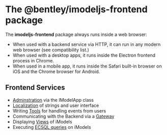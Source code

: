 # The @bentley/imodeljs-frontend package

The **imodeljs-frontend** package always runs inside a web browser:

* When used with a backend service via HTTP, it can run in any modern web browser (see compatibility list.)
* When used with a desktop apps, it runs inside the Electron frontend process in Chrome.
* When used in a mobile app, it runs inside the Safari built-in browser on iOS and the Chrome browser for Android.

## Frontend Services

* [Adminstration](IModelApp) via the IModelApp class
* [Localization](Localization) of strings and user interface
* Writing [Tools](Tools) for handling events from users
* Communicating with the Backend via a [Gateway](Gateway)
* Displaying [Views](Views) of iModels
* Executing [ECSQL queries](ExecutingECSQL) on iModels

<!-- TODO - add browser compatibility list -->
